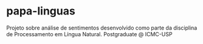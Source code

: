 # papa-linguas
Projeto sobre análise de sentimentos desenvolvido como parte da disciplina de Processamento em Língua Natural. Postgraduate @ ICMC-USP
